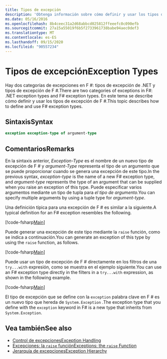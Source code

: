 ```yaml
---
title: Tipos de excepción
description: 'Obtenga información sobre cómo definir y usar los tipos de excepción de F #.'
ms.date: 05/16/2016
ms.openlocfilehash: 8b4ceec31a2d68abbcd025812ffeeefc0c090efb
ms.sourcegitcommit: 27a15a55019f6b5f2733961738babe94aec0def3
ms.translationtype: MT
ms.contentlocale: es-ES
ms.lasthandoff: 09/15/2020
ms.locfileid: "90557234"
---
```

# <a name="exception-types"></a><span data-ttu-id="36006-103">Tipos de excepción</span><span class="sxs-lookup"><span data-stu-id="36006-103">Exception Types</span></span>

<span data-ttu-id="36006-104">Hay dos categorías de excepciones en F #: tipos de excepción de .NET y tipos de excepción de F #.</span><span class="sxs-lookup"><span data-stu-id="36006-104">There are two categories of exceptions in F#: .NET exception types and F# exception types.</span></span> <span data-ttu-id="36006-105">En este tema se describe cómo definir y usar los tipos de excepción de F #.</span><span class="sxs-lookup"><span data-stu-id="36006-105">This topic describes how to define and use F# exception types.</span></span>

## <a name="syntax"></a><span data-ttu-id="36006-106">Sintaxis</span><span class="sxs-lookup"><span data-stu-id="36006-106">Syntax</span></span>

```fsharp
exception exception-type of argument-type
```

## <a name="remarks"></a><span data-ttu-id="36006-107">Comentarios</span><span class="sxs-lookup"><span data-stu-id="36006-107">Remarks</span></span>

<span data-ttu-id="36006-108">En la sintaxis anterior, *Exception-Type* es el nombre de un nuevo tipo de excepción de F # y *argument-Type* representa el tipo de un argumento que se puede proporcionar cuando se genera una excepción de este tipo.</span><span class="sxs-lookup"><span data-stu-id="36006-108">In the previous syntax, *exception-type* is the name of a new F# exception type, and *argument-type* represents the type of an argument that can be supplied when you raise an exception of this type.</span></span> <span data-ttu-id="36006-109">Puede especificar varios argumentos mediante un tipo de tupla para *el tipo de argumento*.</span><span class="sxs-lookup"><span data-stu-id="36006-109">You can specify multiple arguments by using a tuple type for *argument-type*.</span></span>

<span data-ttu-id="36006-110">Una definición típica para una excepción de F # es similar a la siguiente.</span><span class="sxs-lookup"><span data-stu-id="36006-110">A typical definition for an F# exception resembles the following.</span></span>

[!code-fsharp[Main](~/samples/snippets/fsharp/lang-ref-2/snippet5501.fs)]

<span data-ttu-id="36006-111">Puede generar una excepción de este tipo mediante la `raise` función, como se indica a continuación.</span><span class="sxs-lookup"><span data-stu-id="36006-111">You can generate an exception of this type by using the `raise` function, as follows.</span></span>

[!code-fsharp[Main](~/samples/snippets/fsharp/lang-ref-2/snippet5502.fs)]

<span data-ttu-id="36006-112">Puede usar un tipo de excepción de F # directamente en los filtros de una `try...with` expresión, como se muestra en el ejemplo siguiente.</span><span class="sxs-lookup"><span data-stu-id="36006-112">You can use an F# exception type directly in the filters in a `try...with` expression, as shown in the following example.</span></span>

[!code-fsharp[Main](~/samples/snippets/fsharp/lang-ref-2/snippet5503.fs)]

<span data-ttu-id="36006-113">El tipo de excepción que se define con la `exception` palabra clave en F # es un nuevo tipo que hereda de `System.Exception` .</span><span class="sxs-lookup"><span data-stu-id="36006-113">The exception type that you define with the `exception` keyword in F# is a new type that inherits from `System.Exception`.</span></span>

## <a name="see-also"></a><span data-ttu-id="36006-114">Vea también</span><span class="sxs-lookup"><span data-stu-id="36006-114">See also</span></span>

- [<span data-ttu-id="36006-115">Control de excepciones</span><span class="sxs-lookup"><span data-stu-id="36006-115">Exception Handling</span></span>](index.md)
- [<span data-ttu-id="36006-116">Excepciones: la `raise` función</span><span class="sxs-lookup"><span data-stu-id="36006-116">Exceptions: the `raise` Function</span></span>](the-raise-function.md)
- [<span data-ttu-id="36006-117">Jerarquía de excepciones</span><span class="sxs-lookup"><span data-stu-id="36006-117">Exception Hierarchy</span></span>](../../../standard/exceptions/index.md)
